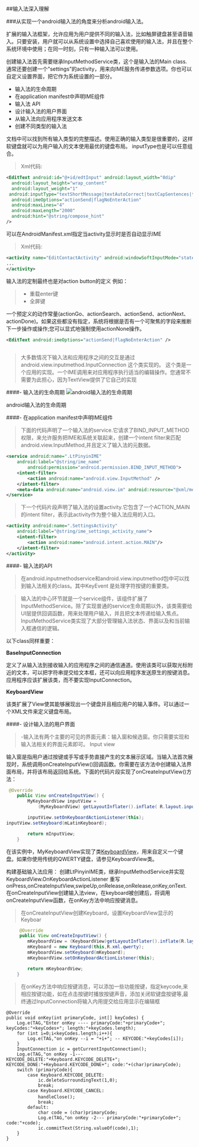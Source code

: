 ##输入法深入理解

###从实现一个android输入法的角度来分析android输入法。

扩展的输入法框架，允许应用为用户提供不同的输入法，比如触屏键盘甚至语音输入。只要安装，用户就可以从系统设置中选择自己喜欢使用的输入法，并且在整个系统环境中使用；在同一时刻，只有一种输入法可以使用。

创建输入法首先需要继承InputMethodService类，这个是输入法的Main class.
通常还要创建一个”settings”的activity，用来向IME服务传递参数选项。你也可以自定义设置界面，把它作为系统设置的一部分。

- 输入法的生命周期
- 在application manifest中声明IME组件
- 输入法 API
- 设计输入法的用户界面
- 从输入法向应用程序发送文本
- 创建不同类型的输入法

文档中可以找到所有输入类型的完整描述。使用正确的输入类型是很重要的，这样软键盘就可以为用户输入的文本使用最优的键盘布局。
inputType也是可以任意组合。
> Xml代码:
```xml
<EditText android:id="@+id/edtInput" android:layout_width="0dip"   
  android:layout_height="wrap_content"  
  android:layout_weight="1"  
 android:inputType="textShortMessage|textAutoCorrect|textCapSentences|textMultiLine"  
  android:imeOptions="actionSend|flagNoEnterAction"  
  android:maxLines="4"  
  android:maxLength="2000"  
  android:hint="@string/compose_hint"  
/> 
 ```


可以在AndroidManifest.xml指定当activity显示时是否自动显示IME
> Xml代码:
```xml
<activity name="EditContactActivity" android:windowSoftInputMode="stateVisible|adjustResize">  
...  
</activity> 
```

输入法的定制最终也是对action button的定义
例如：
>- 重载enter键
>- 全屏键

一个预定义的动作常量(actionGo、actionSearch、actionSend、actionNext、actionDone)。如果这些都没有指定，系统将根据是否有一个可聚焦的字段来推断下一步操作或操作;您可以显式地强制使用actionNone操作。
```xml
<EditText android:imeOptions="actionSend|flagNoEnterAction" />
 
```
> 大多数情况下输入法和应用程序之间的交互是通过android.view.inputmethod.InputConnection 这个类实现的。
这个类是一个应用的实现。一个IME调用来对应用程序执行适当的编辑操作。您通常不需要为此担心，因为TextView提供了它自己的实现



####- 输入法的生命周期
![android输入法的生命周期](inputmethod_lifecycle_image.png)

android输入法的生命周期


####- 在application manifest中声明IME组件

> 下面的代码声明了一个输入法的service.它请求了BIND_INPUT_METHOD 权限，来允许服务把IME和系统关联起来，创建一个intent filter来匹配android.view.InputMethod,并且定义了输入法的元数据。


```xml
<service android:name=".LtPinyinIME"
    android:label="@string/ime_name"
        android:permission="android.permission.BIND_INPUT_METHOD">
    <intent-filter>
        <action android:name="android.view.InputMethod" />
    </intent-filter>
    <meta-data android:name="android.view.im" android:resource="@xml/method" />
</service>
```

> 下一个代码片段声明了输入法的设置activity.它包含了一个ACTION_MAIN的intent filter，表示此activity作为整个输入法应用的入口。

```xml
<activity android:name=".SettingsActivity"
    android:label="@string/ime_settings_activity_name">
    <intent-filter>
        <action android:name="android.intent.action.MAIN"/>
    </intent-filter>
</activity>
```
####- 输入法的API
> 在android.inputmethodservice和android.view.inputmethod包中可以找到输入法相关的class。其中KeyEvent 是处理字符按键的重要类。

> 输入法的中心环节就是一个service组件，该组件扩展了InputMethodService。除了实现普通的service生命周期以外，该类需要给UI层提供回调函数，用来处理用户输入，并且把文本传递给输入焦点。InputMethodService类实现了大部分管理输入法状态、界面以及和当前输入框通信的逻辑。

以下class同样重要：

**BaseInputConnection**

定义了从输入法到接收输入的应用程序之间的通信通道。使用该类可以获取光标附近的文本，可以把字符串提交给文本框，还可以向应用程序发送原生的按键消息。应用程序应该扩展该类，而不要实现InputConnection。

**KeyboardView**

该类扩展了View使其能够展现出一个键盘并且相应用户的输入事件。可以通过一个XML文件来定义键盘布局。


####- 设计输入法的用户界面
> -输入法有两个主要的可见的界面元素：输入窗和候选窗。你只需要实现和输入法相关的界面元素即可。
Input view

输入窗是指用户通过按键或手写或手势直接产生的文本展示区域。当输入法首次展现时，系统调用onCreateInputView()回调函数。你需要在该方法中创建输入法界面布局，并将该布局返回给系统。下面的代码片段实现了onCreateInputView()方法：

```java
 @Override
    public View onCreateInputView() {
        MyKeyboardView inputView =
            (MyKeyboardView) getLayoutInflater().inflate( R.layout.input, null);

        inputView.setOnKeyboardActionListener(this);
inputView.setKeyboard(mLatinKeyboard);

        return mInputView;
    }

```


在该实例中，MyKeyboardView实现了类[KeyboardView](https://developer.android.com/reference/android/inputmethodservice/KeyboardView.html)，用来自定义一个键盘。如果你使用传统的QWERTY键盘，请参见KeyboardView类。



构建基础输入法应用：
创建LtPinyinIME类，继承InputMethodService并实现KeyboardView.OnKeyboardActionListener
重写onPress,onCreateInputView,swipeUp,onRelease,onRelease,onKey,onText.
在onCreateInputView创建输入法view，在keyboard被创建后，将调用onCreateInputView函数，在onKey方法中响应按键消息。

> 在onCreateInputView创建Keyboard，设置KeyboardView显示的Keyboar<br>
```java
     @Override
     public View onCreateInputView() {
        mKeyboardView = (KeyboardView)getLayoutInflater().inflate(R.layout.skb_container,null);
        mKeyboard = new Keyboard(this,R.xml.qwerty);
        mKeyboardView.setKeyboard(mKeyboard);
        mKeyboardView.setOnKeyboardActionListener(this);

        return mKeyboardView;
    }
```
> 在onKey方法中响应按键消息，可以添加一些功能按键，指定keycode,来相应按键功能，如在点击按键时播放按键声音，添加关闭软键盘按键等,最终通过InputConnection将输入内用提交给应用显示在编辑框

    @Override
    public void onKey(int primaryCode, int[] keyCodes) {
        Log.e(TAG,"Enter onKey ---- primaryCode:"+primaryCode+"; keyCodes:"+keyCodes+"; length:"+keyCodes.length);
        for (int i=0;i<keyCodes.length;i++){
            Log.e(TAG,"on onKey --i = "+i+"; -- KEYCODE:"+keyCodes[i]);
        }
        InputConnection ic = getCurrentInputConnection();
        Log.e(TAG,"on onKey -1--- KEYCODE_DELETE:"+Keyboard.KEYCODE_DELETE+"; KEYCODE_DONE:"+Keyboard.KEYCODE_DONE+"; code:"+(char)primaryCode);
        switch (primaryCode){
            case Keyboard.KEYCODE_DELETE:
                ic.deleteSurroundingText(1,0);
                break;
            case Keyboard.KEYCODE_CANCEL:
                handleClose();　　
                break;
            default:
                char code = (char)primaryCode;
                Log.e(TAG,"on onKey -2--- primaryCode:"+primaryCode+"; code:"+code);
                ic.commitText(String.valueOf(code),1);
        }
    }



